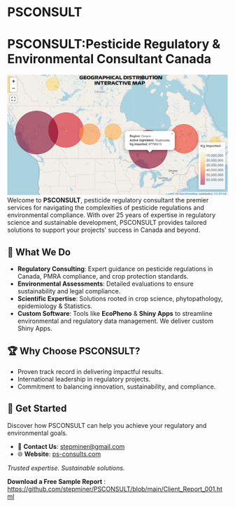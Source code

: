 # PSCONSULT
 # PSCONSULT:Pesticide Regulatory & Environmental Consultant Canada  
![My Image](https://github.com/stepminer/PSCONSULT/blob/main/distribution_map.png)
Welcome to **PSCONSULT**, pesticide regulatory consultant the premier services for navigating the complexities of pesticide regulations and environmental compliance. With over 25 years of expertise in regulatory science and sustainable development, PSCONSULT provides tailored solutions to support your projects' success in Canada and beyond.  

## 🌱 What We Do  
- **Regulatory Consulting**: Expert guidance on pesticide regulations in Canada, PMRA compliance, and crop protection standards.  
- **Environmental Assessments**: Detailed evaluations to ensure sustainability and legal compliance.  
- **Scientific Expertise**: Solutions rooted in crop science, phytopathology, epidemiology & Statistics.  
- **Custom Software**: Tools like **EcoPheno** & **Shiny Apps** to streamline environmental and regulatory data management. We deliver custom Shiny Apps. 

## 🏆 Why Choose PSCONSULT?  
- Proven track record in delivering impactful results.  
- International leadership in regulatory projects.  
- Commitment to balancing innovation, sustainability, and compliance.  

## 🔗 Get Started  
Discover how PSCONSULT can help you achieve your regulatory and environmental goals.  

- 📧 **Contact Us**: stepminer@gmail.com  
- 🌐 **Website**: [ps-consults.com](https://ps-consults.com)  

_Trusted expertise. Sustainable solutions._

**Download a Free Sample Report** : https://github.com/stepminer/PSCONSULT/blob/main/Client_Report_001.html
